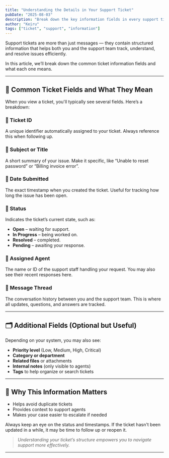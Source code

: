 ```yaml
---
title: "Understanding the Details in Your Support Ticket"
pubDate: "2025-08-03"
description: "Break down the key information fields in every support ticket so you know what to look for."
author: "Keiru"
tags: ["ticket", "support", "information"]
---
```


Support tickets are more than just messages — they contain structured information that helps both you and the support team track, understand, and resolve issues efficiently.

In this article, we’ll break down the common ticket information fields and what each one means.

---

## 🧾 Common Ticket Fields and What They Mean

When you view a ticket, you'll typically see several fields. Here’s a breakdown:

### 🎫 Ticket ID
A unique identifier automatically assigned to your ticket. Always reference this when following up.

### 📝 Subject or Title
A short summary of your issue. Make it specific, like “Unable to reset password” or “Billing invoice error”.

### 📅 Date Submitted
The exact timestamp when you created the ticket. Useful for tracking how long the issue has been open.

### 🔄 Status
Indicates the ticket’s current state, such as:
- **Open** – waiting for support.
- **In Progress** – being worked on.
- **Resolved** – completed.
- **Pending** – awaiting your response.

### 👤 Assigned Agent
The name or ID of the support staff handling your request. You may also see their recent responses here.

### 💬 Message Thread
The conversation history between you and the support team. This is where all updates, questions, and answers are tracked.

---

## 🗂️ Additional Fields (Optional but Useful)

Depending on your system, you may also see:

- **Priority level** (Low, Medium, High, Critical)
- **Category or department**
- **Related files** or attachments
- **Internal notes** (only visible to agents)
- **Tags** to help organize or search tickets

---

## 🧠 Why This Information Matters

- Helps avoid duplicate tickets
- Provides context to support agents
- Makes your case easier to escalate if needed

Always keep an eye on the status and timestamps. If the ticket hasn't been updated in a while, it may be time to follow up or reopen it.

> _Understanding your ticket’s structure empowers you to navigate support more effectively._

---
